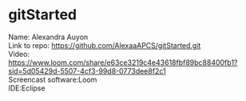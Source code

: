 # gitStarted

Name: Alexandra Auyon  
Link to repo: https://github.com/AlexaaAPCS/gitStarted.git  
Video: https://www.loom.com/share/e63ce3219c4e43618fbf89bc88400fb1?sid=5d05429d-5507-4cf3-99d8-0773dee8f2c1  
Screencast software:Loom  
IDE:Eclipse
